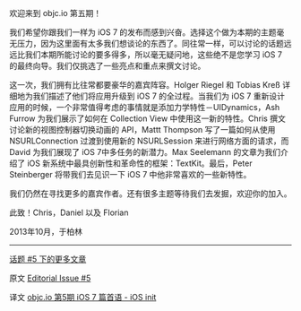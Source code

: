 欢迎来到 objc.io 第五期！

我们希望你跟我们一样为 iOS 7 的发布而感到兴奋。选择这个做为本期的主题毫无压力，因为这里面有太多我们想谈论的东西了。同往常一样，可以讨论的话题远远比我们本期所能讨论的要多得多，所以毫无疑问地，这些绝不是您学习 iOS 7 的最终向导。我们仅挑选了一些亮点和重点来撰文讨论。

这一次，我们拥有比往常都要豪华的嘉宾阵容。Holger Riegel 和 Tobias Kreß 详细地为我们描述了他们将应用升级到 iOS 7 的全过程。当我们为 iOS 7 重新设计应用的时候，一个非常值得考虑的事情就是添加力学特性－UIDynamics，Ash Furrow 为我们展示了如何在 Collection View 中使用这一新的特性。Chris 撰文讨论新的视图控制器切换动画的 API，Mattt Thompson 写了一篇如何从使用 NSURLConnection 过渡到使用新的 NSURLSession 来进行网络方面的请求，而 David 为我们展现了 iOS 7中多任务的新潜力。Max Seelemann 的文章为我们介绍了 iOS 新系统中最具创新性和革命性的框架：TextKit。最后，Peter Steinberger 将带我们去见识一下 iOS 7 中他非常喜欢的一些新特性。

我们仍然在寻找更多的嘉宾作者。还有很多主题等待我们去发掘，欢迎你的加入。

此致！Chris，Daniel 以及 Florian

2013年10月，于柏林

---

[话题 #5 下的更多文章][2]

   [2]: http://objccn.io/issue-5
   
原文 [Editorial Issue #5](http://www.objc.io/issue-5/editorial.html)
   
译文 [objc.io 第5期 iOS 7 篇首语 - iOS init](http://iosinit.com/?p=935) 